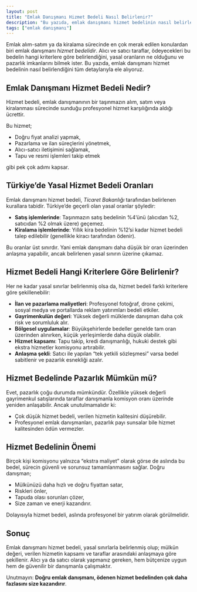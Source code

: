 ```yaml
---
layout: post
title: "Emlak Danışmanı Hizmet Bedeli Nasıl Belirlenir?"
description: "Bu yazıda, emlak danışmanı hizmet bedelinin nasıl belirlendiğini tüm detaylarıyla ele alıyoruz."
tags: ["emlak danışmanı"]
---
```


Emlak alım-satım ya da kiralama sürecinde en çok merak edilen konulardan biri emlak danışmanı *hizmet bedelidir*. Alıcı ve satıcı taraflar, ödeyecekleri bu bedelin hangi kriterlere göre belirlendiğini, yasal oranların ne olduğunu ve pazarlık imkanlarını bilmek ister. Bu yazıda, emlak danışmanı hizmet bedelinin nasıl belirlendiğini tüm detaylarıyla ele alıyoruz.

## Emlak Danışmanı Hizmet Bedeli Nedir?

Hizmet bedeli, emlak danışmanının bir taşınmazın alım, satım veya kiralanması sürecinde sunduğu profesyonel hizmet karşılığında aldığı ücrettir.

Bu hizmet;

- Doğru fiyat analizi yapmak,
- Pazarlama ve ilan süreçlerini yönetmek,
- Alıcı-satıcı iletişimini sağlamak,
- Tapu ve resmi işlemleri takip etmek

gibi pek çok adımı kapsar.

## Türkiye’de Yasal Hizmet Bedeli Oranları

Emlak danışmanı hizmet bedeli, *Ticaret Bakanlığı* tarafından belirlenen kurallara tabidir. Türkiye’de geçerli olan yasal oranlar şöyledir:

- **Satış işlemlerinde**: Taşınmazın satış bedelinin %4’ünü (alıcıdan %2, satıcıdan %2 olmak üzere) geçemez.
- **Kiralama işlemlerinde**: Yıllık kira bedelinin %12’si kadar hizmet bedeli talep edilebilir (genellikle kiracı tarafından ödenir).

Bu oranlar üst sınırdır. Yani emlak danışmanı daha düşük bir oran üzerinden anlaşma yapabilir, ancak belirlenen yasal sınırın üzerine çıkamaz.

## Hizmet Bedeli Hangi Kriterlere Göre Belirlenir?

Her ne kadar yasal sınırlar belirlenmiş olsa da, hizmet bedeli farklı kriterlere göre şekillenebilir:

- **İlan ve pazarlama maliyetleri**: Profesyonel fotoğraf, drone çekimi, sosyal medya ve portallarda reklam yatırımları bedeli etkiler.
- **Gayrimenkulün değeri**: Yüksek değerli mülklerde danışman daha çok risk ve sorumluluk alır.
- **Bölgesel uygulamalar**: Büyükşehirlerde bedeller genelde tam oran üzerinden alınırken, küçük yerleşimlerde daha düşük olabilir.
- **Hizmet kapsamı**: Tapu takip, kredi danışmanlığı, hukuki destek gibi ekstra hizmetler komisyonu artırabilir.
- **Anlaşma şekli**: Satıcı ile yapılan “tek yetkili sözleşmesi” varsa bedel sabitlenir ve pazarlık esnekliği azalır.

## Hizmet Bedelinde Pazarlık Mümkün mü?

Evet, pazarlık çoğu durumda mümkündür. Özellikle yüksek değerli gayrimenkul satışlarında taraflar danışmanla komisyon oranı üzerinde yeniden anlaşabilir. Ancak unutulmamalıdır ki:

- Çok düşük hizmet bedeli, verilen hizmetin kalitesini düşürebilir.
- Profesyonel emlak danışmanları, pazarlık payı sunsalar bile hizmet kalitesinden ödün vermezler.

## Hizmet Bedelinin Önemi

Birçok kişi komisyonu yalnızca “ekstra maliyet” olarak görse de aslında bu bedel, sürecin güvenli ve sorunsuz tamamlanmasını sağlar. Doğru danışman;

- Mülkünüzü daha hızlı ve doğru fiyattan satar,
- Riskleri önler,
- Tapuda olası sorunları çözer,
- Size zaman ve enerji kazandırır.

Dolayısıyla hizmet bedeli, aslında profesyonel bir yatırım olarak görülmelidir.

## Sonuç

Emlak danışmanı hizmet bedeli, yasal sınırlarla belirlenmiş olup; mülkün değeri, verilen hizmetin kapsamı ve taraflar arasındaki anlaşmaya göre şekillenir. Alıcı ya da satıcı olarak yapmanız gereken, hem bütçenize uygun hem de güvenilir bir danışmanla çalışmaktır.

Unutmayın: **Doğru emlak danışmanı, ödenen hizmet bedelinden çok daha fazlasını size kazandırır**.
